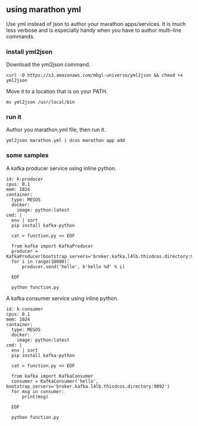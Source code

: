 ## using marathon yml

Use yml instead of json to author your marathon apps/services. It is much less verbose and is especially handy when you have to author multi-line commands.


### install yml2json

Download the yml2json command.
```
curl -O https://s3.amazonaws.com/mbgl-universe/yml2json && chmod +x yml2json
```

Move it to a location that is on your PATH.
```
mv yml2json /usr/local/bin
```

### run it

Author you marathon.yml file, then run it.
```
yml2json marathon.yml | dcos marathon app add
```

### some samples

A kafka producer service using inline python.
```
id: k-producer
cpus: 0.1
mem: 1024
container:
  type: MESOS
  docker:
    image: python:latest
cmd: |
  env | sort
  pip install kafka-python

  cat > function.py << EOF

  from kafka import KafkaProducer
  producer = KafkaProducer(bootstrap_servers='broker.kafka.l4lb.thisdcos.directory:9092')
  for i in range(10000):
      producer.send('hello', b'hello %d' % i)

  EOF

  python function.py
```

A kafka consumer service using inline python.
```
id: k-consumer
cpus: 0.1
mem: 1024
container:
  type: MESOS
  docker: 
    image: python:latest
cmd: |
  env | sort
  pip install kafka-python

  cat > function.py << EOF

  from kafka import KafkaConsumer
  consumer = KafkaConsumer('hello', bootstrap_servers='broker.kafka.l4lb.thisdcos.directory:9092')
  for msg in consumer:
      print(msg)

  EOF

  python function.py
```
